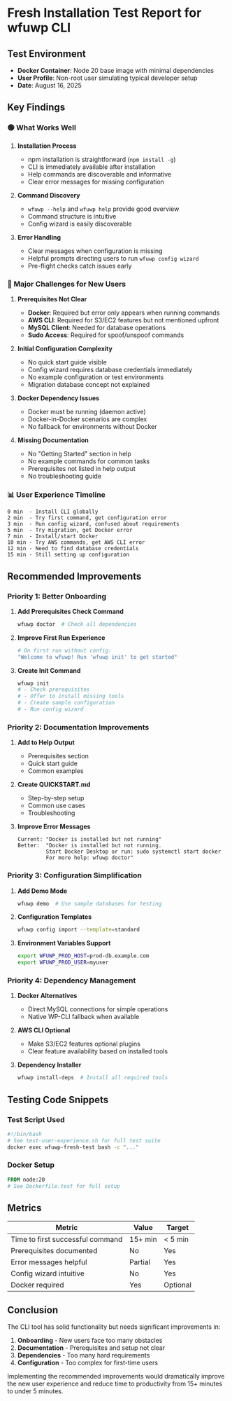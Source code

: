 # Fresh Installation Test Report for wfuwp CLI

## Test Environment
- **Docker Container**: Node 20 base image with minimal dependencies
- **User Profile**: Non-root user simulating typical developer setup
- **Date**: August 16, 2025

## Key Findings

### 🟢 What Works Well

1. **Installation Process**
   - npm installation is straightforward (`npm install -g`)
   - CLI is immediately available after installation
   - Help commands are discoverable and informative
   - Clear error messages for missing configuration

2. **Command Discovery**
   - `wfuwp --help` and `wfuwp help` provide good overview
   - Command structure is intuitive
   - Config wizard is easily discoverable

3. **Error Handling**
   - Clear messages when configuration is missing
   - Helpful prompts directing users to run `wfuwp config wizard`
   - Pre-flight checks catch issues early

### 🔴 Major Challenges for New Users

1. **Prerequisites Not Clear**
   - **Docker**: Required but error only appears when running commands
   - **AWS CLI**: Required for S3/EC2 features but not mentioned upfront
   - **MySQL Client**: Needed for database operations
   - **Sudo Access**: Required for spoof/unspoof commands

2. **Initial Configuration Complexity**
   - No quick start guide visible
   - Config wizard requires database credentials immediately
   - No example configuration or test environments
   - Migration database concept not explained

3. **Docker Dependency Issues**
   - Docker must be running (daemon active)
   - Docker-in-Docker scenarios are complex
   - No fallback for environments without Docker

4. **Missing Documentation**
   - No "Getting Started" section in help
   - No example commands for common tasks
   - Prerequisites not listed in help output
   - No troubleshooting guide

### 📊 User Experience Timeline

```
0 min  - Install CLI globally
2 min  - Try first command, get configuration error
3 min  - Run config wizard, confused about requirements
5 min  - Try migration, get Docker error
7 min  - Install/start Docker
10 min - Try AWS commands, get AWS CLI error
12 min - Need to find database credentials
15 min - Still setting up configuration
```

## Recommended Improvements

### Priority 1: Better Onboarding

1. **Add Prerequisites Check Command**
   ```bash
   wfuwp doctor  # Check all dependencies
   ```

2. **Improve First Run Experience**
   ```bash
   # On first run without config:
   "Welcome to wfuwp! Run 'wfuwp init' to get started"
   ```

3. **Create Init Command**
   ```bash
   wfuwp init
   # - Check prerequisites
   # - Offer to install missing tools
   # - Create sample configuration
   # - Run config wizard
   ```

### Priority 2: Documentation Improvements

1. **Add to Help Output**
   - Prerequisites section
   - Quick start guide
   - Common examples

2. **Create QUICKSTART.md**
   - Step-by-step setup
   - Common use cases
   - Troubleshooting

3. **Improve Error Messages**
   ```
   Current: "Docker is installed but not running"
   Better:  "Docker is installed but not running. 
            Start Docker Desktop or run: sudo systemctl start docker
            For more help: wfuwp doctor"
   ```

### Priority 3: Configuration Simplification

1. **Add Demo Mode**
   ```bash
   wfuwp demo  # Use sample databases for testing
   ```

2. **Configuration Templates**
   ```bash
   wfuwp config import --template=standard
   ```

3. **Environment Variables Support**
   ```bash
   export WFUWP_PROD_HOST=prod-db.example.com
   export WFUWP_PROD_USER=myuser
   ```

### Priority 4: Dependency Management

1. **Docker Alternatives**
   - Direct MySQL connections for simple operations
   - Native WP-CLI fallback when available

2. **AWS CLI Optional**
   - Make S3/EC2 features optional plugins
   - Clear feature availability based on installed tools

3. **Dependency Installer**
   ```bash
   wfuwp install-deps  # Install all required tools
   ```

## Testing Code Snippets

### Test Script Used
```bash
#!/bin/bash
# See test-user-experience.sh for full test suite
docker exec wfuwp-fresh-test bash -c "..."
```

### Docker Setup
```dockerfile
FROM node:20
# See Dockerfile.test for full setup
```

## Metrics

| Metric | Value | Target |
|--------|-------|---------|
| Time to first successful command | 15+ min | < 5 min |
| Prerequisites documented | No | Yes |
| Error messages helpful | Partial | Yes |
| Config wizard intuitive | No | Yes |
| Docker required | Yes | Optional |

## Conclusion

The CLI tool has solid functionality but needs significant improvements in:
1. **Onboarding** - New users face too many obstacles
2. **Documentation** - Prerequisites and setup not clear
3. **Dependencies** - Too many hard requirements
4. **Configuration** - Too complex for first-time users

Implementing the recommended improvements would dramatically improve the new user experience and reduce time to productivity from 15+ minutes to under 5 minutes.
